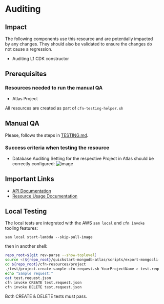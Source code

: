 # Auditing 

## Impact 
The following components use this resource and are potentially impacted by any changes. They should also be validated to ensure the changes do not cause a regression.
 - Auditing L1 CDK constructor


## Prerequisites 
### Resources needed to run the manual QA
- Atlas Project

All resources are created as part of `cfn-testing-helper.sh`

## Manual QA
Please, follows the steps in [TESTING.md](../../../TESTING.md.md).


### Success criteria when testing the resource
- Database Auditing Setting for the respective Project in Atlas should be correctly configured:
![image](https://user-images.githubusercontent.com/5663078/227519864-2d147a0b-4e57-48f8-8de8-48370f1cd037.png)

## Important Links
- [API Documentation](https://www.mongodb.com/docs/atlas/reference/api-resources-spec/#tag/Auditing)
- [Resource Usage Documentation](https://www.mongodb.com/docs/atlas/database-auditing/)

## Local Testing

The local tests are integrated with the AWS `sam local` and `cfn invoke` tooling features:

```
sam local start-lambda --skip-pull-image
```
then in another shell:
```bash
repo_root=$(git rev-parse --show-toplevel)
source <(${repo_root}/quickstart-mongodb-atlas/scripts/export-mongocli-config.py)
cd ${repo_root}/cfn-resources/project
./test/project.create-sample-cfn-request.sh YourProjectName > test.request.json 
echo "Sample request:"
cat test.request.json
cfn invoke CREATE test.request.json 
cfn invoke DELETE test.request.json 
```

Both CREATE & DELETE tests must pass.
